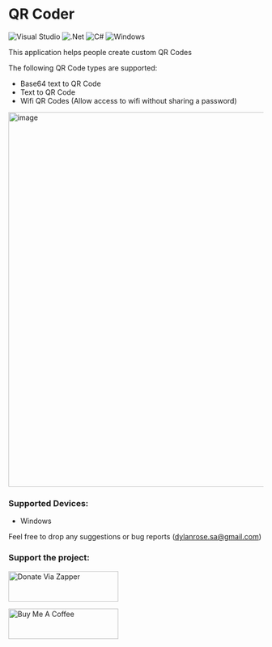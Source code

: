 # QR Coder
![Visual Studio](https://img.shields.io/badge/Visual%20Studio-5C2D91.svg?style=for-the-badge&logo=visual-studio&logoColor=white) ![.Net](https://img.shields.io/badge/.NET-5C2D91?style=for-the-badge&logo=.net&logoColor=white) ![C#](https://img.shields.io/badge/c%23-%23239120.svg?style=for-the-badge&logo=csharp&logoColor=white) ![Windows](https://img.shields.io/badge/Windows-0078D6?style=for-the-badge&logo=windows&logoColor=white)

This application helps people create custom QR Codes

The following QR Code types are supported:
 - Base64 text to QR Code
 - Text to QR Code
 - Wifi QR Codes (Allow access to wifi without sharing a password)

<img width="973" height="740" alt="image" src="https://github.com/user-attachments/assets/18d5d5c3-5eda-4672-89b4-dc4b8b290144" />




### Supported Devices:
- Windows

Feel free to drop any suggestions or bug reports (dylanrose.sa@gmail.com)


### Support the project:
<a href="https://www.zapper.com/payWithZapper/?qr=http%3A%2F%2F2.zap.pe%3Ft%3D6%26i%3D64641%3A82254%3A7%5B34%7C0%2C33n%7CWebsite%20Donation%7C11%7CReference%3A10%5B39%7CZAR%2C38%7CDylans%20Store" target="_blank"><img src="https://www.zapper.com/wp-content/uploads/2023/08/Zapper-Logo.png" alt="Donate Via Zapper" style="height: 60px !important;width: 217px !important;" ></a>

<a href="https://www.buymeacoffee.com/dylanrose" target="_blank"><img src="https://cdn.buymeacoffee.com/buttons/v2/default-yellow.png" alt="Buy Me A Coffee" style="height: 60px !important;width: 217px !important;" ></a>
 

